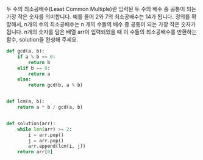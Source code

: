 두 수의 최소공배수(Least Common Multiple)란 입력된 두 수의 배수 중 공통이 되는 가장 작은 숫자를 의미합니다.
예를 들어 2와 7의 최소공배수는 14가 됩니다.
정의를 확장해서, n개의 수의 최소공배수는 n 개의 수들의 배수 중 공통이 되는 가장 작은 숫자가 됩니다.
n개의 숫자를 담은 배열 arr이 입력되었을 때 이 수들의 최소공배수를 반환하는 함수, solution을 완성해 주세요.

```python
def gcd(a, b):
    if a % b == 0:
        return b
    elif b == 0:
        return a
    else:
        return gcd(b, a % b)


def lcm(a, b):
    return a * b / gcd(a, b)


def solution(arr):
    while len(arr) >= 2:
        i = arr.pop()
        j = arr.pop()
        arr.append(lcm(i, j))
    return arr[0]
```